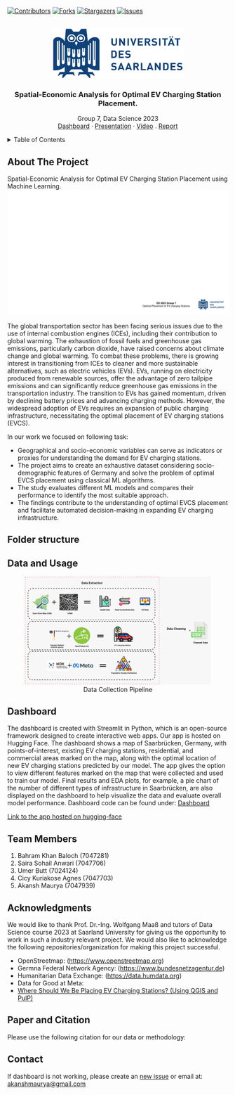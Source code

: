 [![Contributors][contributors-shield]][contributors-url]
[![Forks][forks-shield]][forks-url]
[![Stargazers][stars-shield]][stars-url]
[![Issues][issues-shield]][issues-url]
<!-- [![MIT License][license-shield]][license-url] -->
<!-- [![LinkedIn][linkedin-shield]][linkedin-url] -->


<!-- PROJECT LOGO -->
<br />
<div align="center">
  <a href=https://github.com/akansh12/data-science-Optimal-EV-station-placement">
    <img src="figures/saarland-log.png" alt="Logo" width="300" height="115">
  </a>

  <h3 align="center">Spatial-Economic Analysis for Optimal EV Charging Station Placement.</h3>

  <p align="center">
    Group 7, Data Science 2023
    <br />
    <a href="https://github.com/akansh12/data-science-Optimal-EV-station-placement">Dashboard</a>
    ·
    <a href="https://docs.google.com/presentation/d/1DvyXtf6PmHJlR4AY10__-B9UUPlWWLx9KHOHKlJr2W0/edit#slide=id.g20a8aeeec89_3_133">Presentation</a>
    ·
    <a href="https://github.com/akansh12/data-science-Optimal-EV-station-placement">Video</a>
    .
    <a href="https://github.com/akansh12/data-science-Optimal-EV-station-placement">Report</a>
  </p>
</div>

<!-- TABLE OF CONTENTS -->
<details>
  <summary>Table of Contents</summary>
  <ol>
    <li>
      <a href="#about-the-project">About The Project</a>
    </li>
    <li><a href="#folder-structure">Folder structure</a></li>
    <li><a href="#data">Data and Usage</a></li>
    <li><a href="#dashboard">Dashboard</a></li>
    <li><a href="#team-memebers">Team Members</a></li>
    <li><a href="#acknowledgments">Acknowledgments</a></li>
    <li><a href="#paper-and-citation">Paper and Citation</a></li>
    <li><a href="#contact">Contact</a></li>

  </ol>
</details>


## About The Project
Spatial-Economic Analysis for Optimal EV Charging Station Placement using Machine Learning.
[![Optimal EV charging station placement][product-screenshot]](https://github.com/akansh12/data-science-Optimal-EV-station-placement)

The global transportation sector has been facing serious issues due to the use of internal combustion engines (ICEs), including their contribution to global warming. The exhaustion of fossil fuels and greenhouse gas emissions, particularly carbon dioxide, have raised concerns about climate change and global warming. To combat these problems, there is growing interest in transitioning from ICEs to cleaner and more sustainable alternatives, such as electric vehicles (EVs). EVs, running on electricity produced from renewable sources, offer the advantage of zero tailpipe emissions and can significantly reduce greenhouse gas emissions in the transportation industry. The transition to EVs has gained momentum, driven by declining battery prices and advancing charging methods. However, the widespread adoption of EVs requires an expansion of public charging infrastructure, necessitating the optimal placement of EV charging stations (EVCS).

In our work we focused on following task:
* Geographical and socio-economic variables can serve as indicators or proxies for understanding the demand for EV charging stations.
* The project aims to create an exhaustive dataset considering socio-demographic features of Germany and solve the problem of optimal EVCS placement using classical ML algorithms.
* The study evaluates different ML models and compares their performance to identify the most suitable approach.
* The findings contribute to the understanding of optimal EVCS placement and facilitate automated decision-making in expanding EV charging infrastructure.

## Folder structure

## Data and Usage
<figure style="text-align:center">
  <img
  src="/figures/Data-collection.jpeg"
  alt="pipeline">
  <figcaption>Data Collection Pipeline</figcaption>
</figure>

## Dashboard
The dashboard is created with Streamlit in Python, which is an open-source framework designed to create interactive web apps. Our app is hosted on Hugging Face. The dashboard shows a map of Saarbrücken, Germany, with points-of-interest, existing EV charging stations, residential, and commercial areas marked on the map, along with the optimal location of new EV charging stations predicted by our model. The app gives the option to view different features marked on the map that were collected and used to train our model. Final results and EDA plots, for example, a pie chart of the number of different types of infrastructure in Saarbrücken, are also displayed on the dashboard to help visualize the data and evaluate overall model performance.
Dashboard code can be found under: [Dashboard](https://github.com/akansh12/data-science-Optimal-EV-station-placement/tree/main/Dashboard)

[Link to the app hosted on hugging-face](https://huggingface.co/spaces/Saira20/Optimal-EV-charging-stations)



## Team Members
1. Bahram Khan Baloch (7047281) 
2. Saira Sohail Anwari (7047706)
3. Umer Butt (7024124)
4. Cicy Kuriakose Agnes (7047703)
5. Akansh Maurya (7047939)

<!-- ACKNOWLEDGMENTS -->
## Acknowledgments
We would like to thank Prof. Dr.-Ing. Wolfgang Maaß and tutors of Data Science course 2023 at Saarland University for giving us the opportunity to work in such a industry relevant project. We would also like to acknowledge the following repositories/organization for making this project successful. 
- OpenStreetmap: (https://www.openstreetmap.org)
- Germna Federal Network Agency: (https://www.bundesnetzagentur.de)
- Humanitarian Data Exchange: (https://data.humdata.org)
- Data for Good at Meta: 
- [Where Should We Be Placing EV Charging Stations? (Using QGIS and PulP)]()

<!-- Paper and Citation -->
## Paper and Citation
Please use the following citation for our data or methodology: 

<!-- Contact -->
## Contact
If dashboard is not working, please create an [new issue](https://github.com/akansh12/data-science-Optimal-EV-station-placement/issues) or email at: akanshmaurya@gmail.com





<!-- MARKDOWN LINKS & IMAGES -->
<!-- https://www.markdownguide.org/basic-syntax/#reference-style-links -->
[contributors-shield]: https://img.shields.io/github/contributors/akansh12/data-science-Optimal-EV-station-placement
[contributors-url]: https://github.com/akansh12/data-science-Optimal-EV-station-placement/graphs/contributors

[forks-shield]: https://img.shields.io/github/forks/akansh12/data-science-Optimal-EV-station-placement
[forks-url]: https://github.com/akansh12/data-science-Optimal-EV-station-placement/forks

[stars-shield]: https://img.shields.io/github/stars/akansh12/data-science-Optimal-EV-station-placement
[stars-url]: https://github.com/akansh12/data-science-Optimal-EV-station-placement/stargazers

[issues-shield]: https://img.shields.io/github/issues/akansh12/data-science-Optimal-EV-station-placement
[issues-url]: https://github.com/akansh12/data-science-Optimal-EV-station-placement/issues

<!-- [license-shield]: https://img.shields.io/github/license/othneildrew/Best-README-Template.svg?style=for-the-badge
[license-url]: https://github.com/othneildrew/Best-README-Template/blob/master/LICENSE.txt

[linkedin-shield]: https://img.shields.io/badge/-LinkedIn-black.svg?style=for-the-badge&logo=linkedin&colorB=555
[linkedin-url]: https://linkedin.com/in/othneildrew -->

[product-screenshot]: figures/overview.gif
[data-collect-pipeline]: figures/Data-collection.jpeg
[Next.js]: https://img.shields.io/badge/next.js-000000?style=for-the-badge&logo=nextdotjs&logoColor=white
[Next-url]: https://nextjs.org/
[React.js]: https://img.shields.io/badge/React-20232A?style=for-the-badge&logo=react&logoColor=61DAFB
[React-url]: https://reactjs.org/
[Vue.js]: https://img.shields.io/badge/Vue.js-35495E?style=for-the-badge&logo=vuedotjs&logoColor=4FC08D
[Vue-url]: https://vuejs.org/
[Angular.io]: https://img.shields.io/badge/Angular-DD0031?style=for-the-badge&logo=angular&logoColor=white
[Angular-url]: https://angular.io/
[Svelte.dev]: https://img.shields.io/badge/Svelte-4A4A55?style=for-the-badge&logo=svelte&logoColor=FF3E00
[Svelte-url]: https://svelte.dev/
[Laravel.com]: https://img.shields.io/badge/Laravel-FF2D20?style=for-the-badge&logo=laravel&logoColor=white
[Laravel-url]: https://laravel.com
[Bootstrap.com]: https://img.shields.io/badge/Bootstrap-563D7C?style=for-the-badge&logo=bootstrap&logoColor=white
[Bootstrap-url]: https://getbootstrap.com
[JQuery.com]: https://img.shields.io/badge/jQuery-0769AD?style=for-the-badge&logo=jquery&logoColor=white
[JQuery-url]: https://jquery.com 
